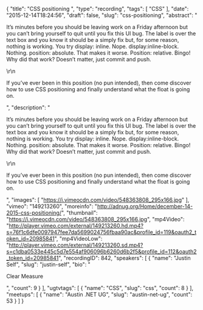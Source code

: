 {
  "title": "CSS positioning ",
  "type": "recording",
  "tags": [
    "CSS"
  ],
  "date": "2015-12-14T18:24:56",
  "draft": false,
  "slug": "css-positioning",
  "abstract": "<p>It’s minutes before you should be leaving work on a Friday afternoon but you can’t bring yourself to quit until you fix this UI bug. The label is over the text box and you know it should be a simply fix but, for some reason, nothing is working. You try display: inline. Nope. display:inline-block. Nothing. position: absolute. That makes it worse. Position: relative. Bingo! Why did that work? Doesn’t matter, just commit and push.</p>\r\n<p>If you’ve ever been in this position (no pun intended), then come discover how to use CSS positioning and finally understand what the float is going on.</p>",
  "description": "<p>It’s minutes before you should be leaving work on a Friday afternoon but you can’t bring yourself to quit until you fix this UI bug. The label is over the text box and you know it should be a simply fix but, for some reason, nothing is working. You try display: inline. Nope. display:inline-block. Nothing. position: absolute. That makes it worse. Position: relative. Bingo! Why did that work? Doesn’t matter, just commit and push.</p>\r\n<p>If you’ve ever been in this position (no pun intended), then come discover how to use CSS positioning and finally understand what the float is going on.</p>",
  "images": [
    "https://i.vimeocdn.com/video/548363808_295x166.jpg"
  ],
  "vimeo": "149213260",
  "moreinfo": "http://adnug.org/Home/december-14-2015-css-positioning/",
  "thumbnail": "https://i.vimeocdn.com/video/548363808_295x166.jpg",
  "mp4Video": "http://player.vimeo.com/external/149213260.hd.mp4?s=76f1c6dfe0097947fee7da5699024756fbaa90ac&profile_id=119&oauth2_token_id=20985841",
  "mp4VideoLow": "http://player.vimeo.com/external/149213260.sd.mp4?s=c1dba0533e445c5d7e554af906096b6260d6b2f5&profile_id=112&oauth2_token_id=20985841",
  "recordingID": 842,
  "speakers": [
    {
      "name": "Justin Self",
      "slug": "justin-self",
      "bio": "<p>Clear Measure</p>",
      "count": 9
    }
  ],
  "ugtvtags": [
    {
      "name": "CSS",
      "slug": "css",
      "count": 8
    }
  ],
  "meetups": [
    {
      "name": "Austin .NET UG",
      "slug": "austin-net-ug",
      "count": 53
    }
  ]
}
